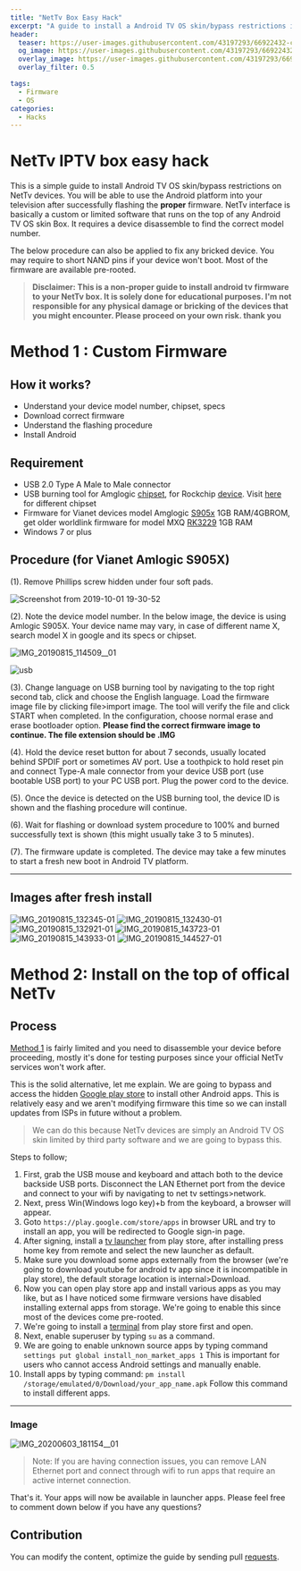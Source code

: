 ```yaml
---
title: "NetTv Box Easy Hack"
excerpt: "A guide to install a Android TV OS skin/bypass restrictions in NetTv IPTV devices. Tested in Vianet, WorldLink ISPs."
header:
  teaser: https://user-images.githubusercontent.com/43197293/66922432-cc735c00-f046-11e9-94fe-32286bb61841.jpg
  og_image: https://user-images.githubusercontent.com/43197293/66922432-cc735c00-f046-11e9-94fe-32286bb61841.jpg
  overlay_image: https://user-images.githubusercontent.com/43197293/66922432-cc735c00-f046-11e9-94fe-32286bb61841.jpg
  overlay_filter: 0.5

tags:
  - Firmware
  - OS
categories:
  - Hacks
---
```


# NetTv IPTV box easy hack 

This is a simple guide to install Android TV OS skin/bypass restrictions on NetTv devices. You will be able to use the Android platform into your television after successfully flashing the <b>proper</b> firmware. NetTv interface is basically a custom or limited software that runs on the top of any Android TV OS skin Box. It requires a device disassemble to find the correct model number.

The below procedure can also be applied to fix any bricked device. You may require to short NAND pins if your device won't boot. Most of the firmware are available pre-rooted.

> <b>Disclaimer: This is a non-proper guide to install android tv firmware to your NetTv box. It is solely done for educational purposes. I'm not responsible for any physical damage or bricking of the devices that you might encounter. Please proceed on your own risk. thank you
</b>

# Method 1 : Custom Firmware

## How it works?
- Understand your device model number, chipset, specs
- Download correct firmware
- Understand the flashing procedure
- Install Android

## Requirement
- USB 2.0 Type A Male to Male connector
- USB burning tool for Amglogic <a href="https://androiddatahost.com/5yaux" target="_blank">chipset</a>, for Rockchip  <a href="https://androiddatahost.com/5yaux" target="_blank">device</a>. Visit <a href="https://androidmtk.com/category/drivers" target="_blank">here</a> for different chipset
- Firmware for Vianet devices model Amglogic <a href="https://drive.google.com/open?id=1vujacdrzMZI5kcKKqBUzBYT9eidP9g-s" target="_blank">S905x</a> 1GB RAM/4GBROM, get older worldlink firmware for model MXQ <a href="http://firmware.mxqproject.com/index.php/2018/04/04/mxq-4k-rockchip-3229-android-nougat-firmware-update-files/" target="_blank">RK3229</a> 1GB RAM
- Windows 7 or plus

## Procedure (for Vianet Amlogic S905X)

(1). Remove Phillips screw hidden under four soft pads.

![Screenshot from 2019-10-01 19-30-52](https://user-images.githubusercontent.com/43197293/65968537-0ce9ac00-e483-11e9-9c01-7d9d746ca94f.png)

(2). Note the device model number. In the below image, the device is using Amlogic S905X. Your device name may vary, in case of different name X, search model X in google and its specs or chipset.

![IMG_20190815_114509__01](https://user-images.githubusercontent.com/43197293/66922432-cc735c00-f046-11e9-94fe-32286bb61841.jpg)

![usb](https://user-images.githubusercontent.com/43197293/67307640-858ad800-f518-11e9-8744-b66b5f14a983.png)

(3). Change language on USB burning tool by navigating to the top right second tab, click and choose the English language. Load the firmware image file by clicking file>import image. The tool will verify the file and click START when completed. In the configuration, choose normal erase and erase bootloader option. <b>Please find the correct firmware image to continue. The file extension should be .IMG</b>

(4). Hold the device reset button for about 7 seconds, usually located behind SPDIF port or sometimes AV port. Use a toothpick to hold reset pin and connect Type-A male connector from your device USB port (use bootable USB port) to your PC USB port. Plug the power cord to the device.

(5). Once the device is detected on the USB burning tool, the device ID is shown and the flashing procedure will continue.

(6). Wait for flashing or download system procedure to 100% and burned successfully text is shown (this might usually take 3 to 5 minutes).

(7). The firmware update is completed. The device may take a few minutes to start a fresh new boot in Android TV platform.

---

## Images after fresh install

![IMG_20190815_132345-01](https://user-images.githubusercontent.com/43197293/67455257-d7cd1580-f64c-11e9-8702-e0ad8d79a925.jpeg)
![IMG_20190815_132430-01](https://user-images.githubusercontent.com/43197293/67455258-d7cd1580-f64c-11e9-8341-73aabab508f5.jpeg)
![IMG_20190815_132921-01](https://user-images.githubusercontent.com/43197293/67455259-d865ac00-f64c-11e9-8707-d4697a377c04.jpeg)
![IMG_20190815_143723-01](https://user-images.githubusercontent.com/43197293/67455260-d865ac00-f64c-11e9-97fe-28fb19f8025c.jpeg)
![IMG_20190815_143933-01](https://user-images.githubusercontent.com/43197293/67455261-d8fe4280-f64c-11e9-90a0-2e26dff3d147.jpeg)
![IMG_20190815_144527-01](https://user-images.githubusercontent.com/43197293/67455263-d8fe4280-f64c-11e9-8720-1433ebc6f303.jpeg)


# Method 2: Install on the top of offical NetTv

## Process

[Method 1](#method-1--custom-firmware) is fairly limited and you need to disassemble your device before proceeding, mostly it's done for testing purposes since your official NetTv services won't work after.

This is the solid alternative, let me explain. We are going to bypass and access the hidden [Google play store](https://play.google.com/) to install other Android apps. This is relatively easy and we aren't modifying firmware this time so we can install updates from ISPs in future without a problem. 

> We can do this because NetTv devices are simply an Android TV OS skin limited by third party software and we are going to bypass this.

Steps to follow;
1. First, grab the USB mouse and keyboard and attach both to the device backside USB ports. Disconnect the LAN Ethernet port from the device and connect to your wifi by navigating to net tv settings>network.
2. Next, press Win(Windows logo key)+b from the keyboard, a browser will appear.
3. Goto ```https://play.google.com/store/apps``` in browser URL and try to install an app, you will be redirected to Google sign-in page.
4. After signing, install a [tv launcher](https://play.google.com/store/apps/details?id=ca.dstudio.atvlauncher.free) from play store, after installing press home key from remote and select the new launcher as default.
5. Make sure you download some apps externally from the browser (we're going to download youtube for android tv app since it is incompatible in play store), the default storage location is internal>Download.
6. Now you can open play store app and install various apps as you may like, but as I have noticed some firmware versions have disabled installing external apps from storage. We're going to enable this since most of the devices come pre-rooted.
7. We're going to install a [terminal](https://play.google.com/store/apps/details?id=jackpal.androidterm) from play store first and open.
8. Next, enable superuser by typing ```su``` as a command.
9. We are going to enable unknown source apps by typing command ```settings put global install_non_market_apps 1``` This is important for users who cannot access Android settings and manually enable.
10. Install apps by typing command: ```pm install /storage/emulated/0/Download/your_app_name.apk``` Follow this command to install different apps.

---

### Image

![IMG_20200603_181154__01](https://user-images.githubusercontent.com/43197293/83907736-a5a89800-a785-11ea-8cbf-7a5f5ec4e26d.jpg)

> Note: If you are having connection issues, you can remove LAN Ethernet port and connect through wifi to run apps that require an active internet connection.

That's it. Your apps will now be available in launcher apps. Please feel free to comment down below if you have any questions?


## Contribution

You can modify the content, optimize the guide by sending pull [requests](https://github.com/hbvj99/nettv-box/pulls).
